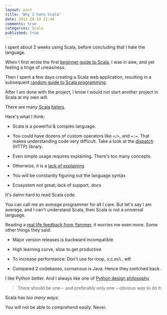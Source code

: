 ```yaml
---
layout: post
title: "Why I hate Scala"
date: 2012-10-19 21:44
comments: true
categories: Scala
published: true
---
```


I spent about 2 weeks using Scala, before concluding that I hate the language.

When I first wrote the first [beginner guide to Scala](/2012/10/07/a-short-scala-tutorial-for-java-developers/), I was in awe, and yet feeling a tinge of uneasiness. 

Then I spent a few days creating a Scala web application, resulting in a subsequent [random guide to Scala programming](/2012/10/15/scala-plus-play-development-guide/).

After I am done with the project, I know I would not start another project in Scala at my own will.

<!-- more -->

There are many [Scala](http://m-mansur-ashraf.blogspot.sg/2011/08/is-scala-really-too-complex-for-average_20.html) [haters](http://amplicate.com/hate/scala).

Here's what I think:

- Scala is a powerful & complex language. 

- You could have dozens of custom operators like `</>`, and `=:=`. That makes understanding code very difficult. Take a look at the [dispatch](http://www.flotsam.nl/dispatch-periodic-table.html) (HTTP) library.

- Even simple usage requires explaining. There's too many concepts.

- Otherwise, it is a [lack of explaining](http://dispatch.databinder.net/)

- You will be constantly figuring out the language syntax

- Ecosystem not great; lack of support, docs

It's damn hard to read Scala code. 

You can call me an average programmer for all I care. But let's say I am average, and I can't understand Scala, then Scala is not a universal language.

Reading a [real life feedback from Yammer](http://blog.joda.org/2011/11/real-life-scala-feedback-from-yammer.html), it worries me even more. Some other things they said:

- Major version releases is backward incompatible

- High learning curve, slow to get productive

- To increase performance: Don't use for-loop, s.c.m/i.. wtf

- Compared 2 codebases, consensus is Java. Hence they switched back.

I like Python better. And I always like one of [Python design philosophy](http://c2.com/cgi/wiki?PythonPhilosophy)

> There should be one-- and preferably only one --obvious way to do it.

Scala has *too many ways*. 

You will not be able to comprehend easily. Never.